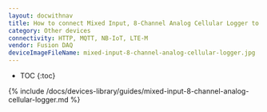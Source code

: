 ```yaml
---
layout: docwithnav
title: How to connect Mixed Input, 8-Channel Analog Cellular Logger to ThingsBoard?
category: Other devices
connectivity: HTTP, MQTT, NB-IoT, LTE-M
vendor: Fusion DAQ
deviceImageFileName: mixed-input-8-channel-analog-cellular-logger.jpg
---
```


* TOC
{:toc}

{% include /docs/devices-library/guides/mixed-input-8-channel-analog-cellular-logger.md %}
